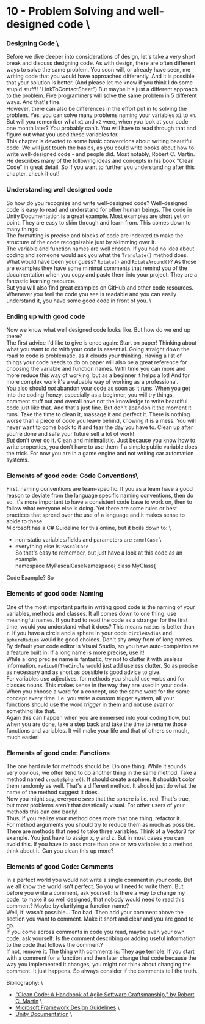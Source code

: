 # 10 - Problem Solving and well-designed code \
### Designing Code \
Before we dive deeper into considerations of design, let's take a very short break and discuss designing code. As with design, there are often different ways to solve the same problem. You soon will, or already have seen, me writing code that you would have approached differently. And it is possible that your solution is better. (And please let me know if you think I do some stupid stuff!! "LinkToContactSheet") But maybe it's just a different approach to the problem. Five programmers will solve the same problem in 5 different ways. And that's fine. \
However, there can also be differences in the effort put in to solving the problem. Yes, you can solve many problems naming your variables `x1` to `xn`. But will you remember what `x1` and `x2` were, when you look at your code one month later? You probably can't. You will have to read through that and figure out what you used these variables for. \
This chapter is devoted to some basic conventions about writing beautiful code. We will just touch the basics, as you could write books about how to write well-designed code - and people did. Most notably, Robert C. Martin. He describes many of the following ideas and concepts in his book "Clean Code" in great detail. So if you want to further you understanding after this chapter, check it out!

### Understanding well designed code
So how do you recognize and write well-designed code? Well-designed code is easy to read and understand for other human beings. The code in Unity Documentation is a great example. Most examples are short yet on point. They are easy to skim through and learn from. This comes down to many things: \
The formatting is precise and blocks of code are indented to make the structure of the code recognizable just by skimming over it. \
The variable and function names are well chosen. If you had no idea about coding and someone would ask you what the `Translate()` method does. What would have been your guess? `Rotate()` and `RotateAround()`? As those are examples they have some minimal comments that remind you of the documentation when you copy and paste them into your project. They are a fantastic learning resource. \
But you will also find great examples on GitHub and other code resources. Whenever you feel the code you see is readable and you can easily understand it, you have some good code in front of you. \

### Ending up with good code
Now we know what well designed code looks like. But how do we end up there?\
The first advice I'd like to give is once again: Start on paper! Thinking about what you want to do with your code is essential. Going straight down the road to code is problematic, as it clouds your thinking. Having a list of things your code needs to do on paper will also be a great reference for choosing the variable and function names. With time you can more and more reduce this way of working, but as a beginner it helps a lot! And for more complex work it's a valuable way of working as a professional. \
You also should *not* abandon your code as soon as it runs. When you get into the coding frenzy, especially as a beginner, you will try things, comment stuff out and overall have not the knowledge to write beautiful code just like that. And that's just fine. But don't abandon it the moment it runs. Take the time to clean it, massage it and perfect it. There is nothing worse than a piece of code you leave behind, knowing it is a mess. You will never want to come back to it and fear the day you have to. Clean up after you're done and safe your future self a lot of work! \
*But* don't over do it. Clean and minimalistic. Just because you know how to write properties, you don't have to use them if a simple public variable does the trick. For now you are in a game engine and not writing car automation systems.

### Elements of good code: Code Conventions\
First, naming conventions are team-specific. If you as a team have a good reason to deviate from the language specific naming conventions, then do so. It's more important to have a consistent code base to work on, then to follow what everyone else is doing. Yet there are some rules or best practices that spread over the use of a language and it makes sense to abide to these. \
Microsoft has a C# Guideline for this online, but it boils down to: \
- non-static variables/fields and parameters are `camelCase` \
- everything else is `PascalCase` \
So that's easy to remember, but just have a look at this code as an example. \
namespace MyPascalCaseNamespace{
	class MyClass{
		
Code Example?
So 

### Elements of good code: Naming
One of the most important parts in writing good code is the naming of your variables, methods and classes. It all comes down to one thing: use meaningful names. If you had to read the code as a stranger for the first time, would you understand what it does? This means `radius` is better than `r`. If you have a circle and a sphere in your code `circleRadius` and `sphereRadius` would be good choices. Don't shy away from of long names. By default your code editor is Visual Studio, so you have auto-completion as a feature built in. If a long name is more precise, use it! \
While a long precise name is fantastic, try not to clutter it with useless information. `radiusOfTheCircle` would just add useless clutter. So as precise as necessary and as short as possible is good advice to give. \
For variables use adjectives, for methods you should use verbs and for classes nouns. This makes sense in the way they are used in your code. When you choose a word for a concept, use the same word for the same concept every time. I.e. you write a custom trigger system, all your functions should use the word *trigger* in them and not use *event* or something like that. \
Again this can happen when you are immersed into your coding flow, but when you are done, take a step back and take the time to rename those functions and variables. It will make your life and that of others so much, much easier!

### Elements of good code: Functions
The one hard rule for methods should be: Do one thing. While it sounds very obvious, we often tend to do another thing in the same method. Take a method named `createSphere()`. It should create a sphere. It shouldn't color them randomly as well. That's a different method. It should just do what the name of the method suggest it does. \
Now you might say, everyone *sees* that the sphere is i.e. red. That's true, but most problems aren't that drastically visual. For other users of your methods this can end badly! \
Thus, if you realize your method does more that one thing, refactor it. \
For method arguments you should try to reduce them as much as possible. There are methods that need to take three variables. Think of a Vector3 for example. You just have to assign x, y and z. But in most cases you can avoid this. If you have to pass more than one or two variables to a method, think about it. Can you clean this up more?

### Elements of good Code: Comments
In a perfect world you would not write a single comment in your code. But we all know the world isn't perfect. So you will need to write them. But before you write a comment, ask yourself: Is there a way to change my code, to make it so well designed, that nobody would need to read this comment? Maybe by clarifying a function name? \
Well, it' wasn't possible... Too bad. Then add your comment above the section you want to comment. Make it short and clear and you are good to go. \
If you come across comments in code you read, maybe even your own code, ask yourself: Is the comment describing or adding useful information to the code that follows the comment? \
If not, remove it. The thing with comments is: They age terrible. If you start with a comment for a function and then later change that code because the way you implemented it changes, you might not think about changing the comment. It just happens. So always consider if the comments tell the truth.


Bibliography: \
- ["Clean Code: A Handbook of Agile Software Craftsmanship," by Robert C. Martin](https://www.oreilly.com/library/view/clean-code/9780136083238/) \
- [Microsoft Framework Design Guidelines](https://docs.microsoft.com/en-us/dotnet/standard/design-guidelines/) \
- [Unity Documentation](https://docs.unity3d.com/Manual/index.html) \


